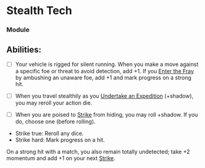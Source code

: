 # Stealth Tech
### Module


## Abilities:
- [ ] Your vehicle is rigged for silent running. When you make a move against a specific foe or threat to avoid detection, add +1. If you [Enter the Fray](Enter_the_Fray.md) by ambushing an unaware foe, add +1 and mark progress on a strong hit.

- [ ] When you travel stealthily as you [Undertake an Expedition](Undertake_an_Expedition.md) (+shadow), you may reroll your action die.

- [ ] When you are poised to [Strike](Strike.md) from hiding, you may roll +shadow. If you do, choose one (before rolling).

 * Strike true: Reroll any dice.
 * Strike hard: Mark progress on a hit.

On a strong hit with a match, you also remain totally undetected; take +2 momentum and add +1 on your next [Strike](Strike.md).

